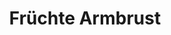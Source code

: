 ---
title: "Früchte Armbrust"
url: /leipzig/fruechte-armbrust-hermann-liebmann-strasse/
shop: Gemüse & Obst
---